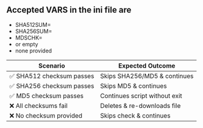 ## Accepted VARS in the ini file are

- SHA512SUM=
- SHA256SUM=
- MDSCHK=
- or empty
- none provided

| Scenario                  | Expected Outcome                        |
|---------------------------|----------------------------------------|
| ✅ SHA512 checksum passes | Skips SHA256/MD5 & continues          |
| ✅ SHA256 checksum passes | Skips MD5 & continues                 |
| ✅ MD5 checksum passes    | Continues script without exit         |
| ❌ All checksums fail     | Deletes & re-downloads file           |
| ❌ No checksum provided   | Skips check & continues               |
